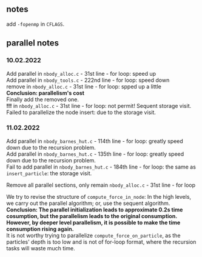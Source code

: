 ## notes  
add `-fopenmp` in `CFLAGS`.  

## parallel notes  
### 10.02.2022  
Add parallel in `nbody_alloc.c` - 31st line - for loop: speed up  
Add parallel in `nbody_tools.c` - 222nd line - for loop: speed down  
remove in `nbody_alloc.c` - 31st line - for loop: spped up a little  
**Conclusion: parallelism's cost**  
Finally add the removed one.  
**!!!** in `nbody_alloc.c` - 31st line - for loop: not permit! Sequent storage visit.  
Failed to parallelize the node insert: due to the storage visit.  

### 11.02.2022  
Add parallel in `nbody_barnes_hut.c` - 114th line - for loop: greatly speed down due to the recursion problem.  
Add parallel in `nbody_barnes_hut.c` - 135th line - for loop: greatly speed down due to the recursion problem.  
Fail to add parallel in `nbody_barnes_hut.c` - 184th line - for loop: the same as `insert_particle`: the storage visit.  
  
Remove all parallel sections, only remain `nbody_alloc.c` - 31st line - for loop  

We try to revise the structure of `compute_force_in_node`: In the high levels, we carry out the parallel algorithm; or, use the sequent algorithm.  
**Conclusion: The parallel initialization leads to approximate 0.2s time cosumption, but the parallelism leads to the original consumption. However, by deeper level parallelism, it is possible to make the time consumption rising again.**  
It is not worthy trying to parallelize `compute_force_on_particle`, as the particles' depth is too low and is not of for-loop format, where the recursion tasks will waste much time.  